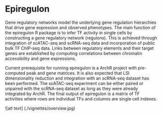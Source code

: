 # Epiregulon

Gene regulatory networks model the underlying gene regulation hierarchies that drive gene expression and
observed phenotypes. The main function of the epiregulon R package is to infer TF activity in single cells by
constructing a gene regulatory network (regulons). This is achieved through integration of scATAC-seq and
scRNA-seq data and incorporation of public bulk TF ChIP-seq data. Links between regulatory elements
and their target genes are established by computing correlations between chromatin accessibility and gene
expressions.

Current prerequisite for running epiregulon is a ArchR project with pre-computed peak and gene matrices.
It is also expected that LSI dimensionality reduction and integration with an scRNA-seq dataset has been
performed. The scATAC-seq experiment can be either paired or unpaired with the scRNA-seq dataset as
long as they were already integrated by ArchR. The final output of epiregulon is a matrix of TF activities
where rows are individual TFs and columns are single cell indexes.

![alt text] (./vignettes/overview.jpg)
